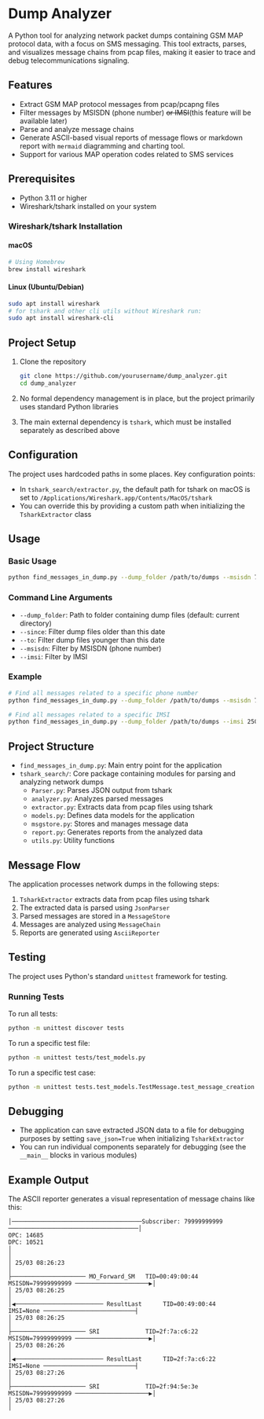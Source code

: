 # Dump Analyzer

A Python tool for analyzing network packet dumps containing GSM MAP protocol data, with a focus on SMS messaging. This tool extracts, parses, and visualizes message chains from pcap files, making it easier to trace and debug telecommunications signaling.

## Features

- Extract GSM MAP protocol messages from pcap/pcapng files
- Filter messages by MSISDN (phone number) ~~or IMSI~~(this feature will be available later)
- Parse and analyze message chains
- Generate ASCII-based visual reports of message flows or markdown report with `mermaid` diagramming and charting tool.
- Support for various MAP operation codes related to SMS services

## Prerequisites

- Python 3.11 or higher
- Wireshark/tshark installed on your system

### Wireshark/tshark Installation

#### macOS
```bash
# Using Homebrew
brew install wireshark
```

#### Linux (Ubuntu/Debian)
```bash
sudo apt install wireshark 
# for tshark and other cli utils without Wireshark run:
sudo apt install wireshark-cli 
```

## Project Setup

1. Clone the repository
   ```bash
   git clone https://github.com/yourusername/dump_analyzer.git
   cd dump_analyzer
   ```

2. No formal dependency management is in place, but the project primarily uses standard Python libraries

3. The main external dependency is `tshark`, which must be installed separately as described above

## Configuration

The project uses hardcoded paths in some places. Key configuration points:

- In `tshark_search/extractor.py`, the default path for tshark on macOS is set to `/Applications/Wireshark.app/Contents/MacOS/tshark`
- You can override this by providing a custom path when initializing the `TsharkExtractor` class

## Usage

### Basic Usage

```bash
python find_messages_in_dump.py --dump_folder /path/to/dumps --msisdn 79999999999
```

### Command Line Arguments

- `--dump_folder`: Path to folder containing dump files (default: current directory)
- `--since`: Filter dump files older than this date
- `--to`: Filter dump files younger than this date
- `--msisdn`: Filter by MSISDN (phone number)
- `--imsi`: Filter by IMSI

### Example

```bash
# Find all messages related to a specific phone number
python find_messages_in_dump.py --dump_folder /path/to/dumps --msisdn 79001234567

# Find all messages related to a specific IMSI
python find_messages_in_dump.py --dump_folder /path/to/dumps --imsi 250991234567890
```

## Project Structure

- `find_messages_in_dump.py`: Main entry point for the application
- `tshark_search/`: Core package containing modules for parsing and analyzing network dumps
  - `Parser.py`: Parses JSON output from tshark
  - `analyzer.py`: Analyzes parsed messages
  - `extractor.py`: Extracts data from pcap files using tshark
  - `models.py`: Defines data models for the application
  - `msgstore.py`: Stores and manages message data
  - `report.py`: Generates reports from the analyzed data
  - `utils.py`: Utility functions

## Message Flow

The application processes network dumps in the following steps:

1. `TsharkExtractor` extracts data from pcap files using tshark
2. The extracted data is parsed using `JsonParser`
3. Parsed messages are stored in a `MessageStore`
4. Messages are analyzed using `MessageChain`
5. Reports are generated using `AsciiReporter`

## Testing

The project uses Python's standard `unittest` framework for testing.

### Running Tests

To run all tests:
```bash
python -m unittest discover tests
```

To run a specific test file:
```bash
python -m unittest tests/test_models.py
```

To run a specific test case:
```bash
python -m unittest tests.test_models.TestMessage.test_message_creation
```

## Debugging

- The application can save extracted JSON data to a file for debugging purposes by setting `save_json=True` when initializing `TsharkExtractor`
- You can run individual components separately for debugging (see the `__main__` blocks in various modules)

## Example Output

The ASCII reporter generates a visual representation of message chains like this:

```
│─────────────────────────────────────Subscriber: 79999999999 ─────────────────────────────────────│
OPC: 14685                                                                                DPC: 10521
│                                                                                                  │
│ 25/03 08:26:23                                                                                   │
├───────────────────── MO_Forward_SM   TID=00:49:00:44    MSISDN=79999999999 ─────────────────────▶│
│ 25/03 08:26:25                                                                                   │
│◀───────────────────────── ResultLast      TID=00:49:00:44    IMSI=None ──────────────────────────┤
│ 25/03 08:26:25                                                                                   │
├───────────────────── SRI             TID=2f:7a:c6:22    MSISDN=79999999999 ─────────────────────▶│
│ 25/03 08:26:26                                                                                   │
│◀───────────────────────── ResultLast      TID=2f:7a:c6:22    IMSI=None ──────────────────────────┤
│ 25/03 08:27:26                                                                                   │
├───────────────────── SRI             TID=2f:94:5e:3e    MSISDN=79999999999 ─────────────────────▶│
│ 25/03 08:27:26                                                                                   │
```
